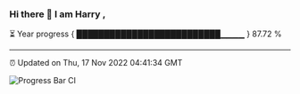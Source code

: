 ### Hi there 👋 I am Harry , 

⏳ Year progress { ██████████████████████████▁▁▁▁ } 87.72 %

---

⏰ Updated on Thu, 17 Nov 2022 04:41:34 GMT

![Progress Bar CI](https://github.com/duykhang68/duykhang68/workflows/Progress%20Bar%20CI/badge.svg)
